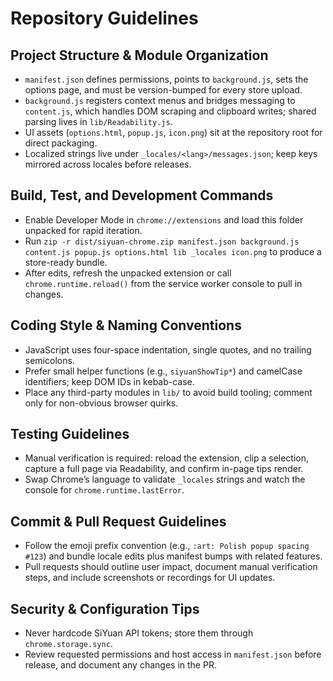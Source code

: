 # Repository Guidelines

## Project Structure & Module Organization
- `manifest.json` defines permissions, points to `background.js`, sets the options page, and must be version-bumped for every store upload.
- `background.js` registers context menus and bridges messaging to `content.js`, which handles DOM scraping and clipboard writes; shared parsing lives in `lib/Readability.js`.
- UI assets (`options.html`, `popup.js`, `icon.png`) sit at the repository root for direct packaging.
- Localized strings live under `_locales/<lang>/messages.json`; keep keys mirrored across locales before releases.

## Build, Test, and Development Commands
- Enable Developer Mode in `chrome://extensions` and load this folder unpacked for rapid iteration.
- Run `zip -r dist/siyuan-chrome.zip manifest.json background.js content.js popup.js options.html lib _locales icon.png` to produce a store-ready bundle.
- After edits, refresh the unpacked extension or call `chrome.runtime.reload()` from the service worker console to pull in changes.

## Coding Style & Naming Conventions
- JavaScript uses four-space indentation, single quotes, and no trailing semicolons.
- Prefer small helper functions (e.g., `siyuanShowTip*`) and camelCase identifiers; keep DOM IDs in kebab-case.
- Place any third-party modules in `lib/` to avoid build tooling; comment only for non-obvious browser quirks.

## Testing Guidelines
- Manual verification is required: reload the extension, clip a selection, capture a full page via Readability, and confirm in-page tips render.
- Swap Chrome’s language to validate `_locales` strings and watch the console for `chrome.runtime.lastError`.

## Commit & Pull Request Guidelines
- Follow the emoji prefix convention (e.g., `:art: Polish popup spacing #123`) and bundle locale edits plus manifest bumps with related features.
- Pull requests should outline user impact, document manual verification steps, and include screenshots or recordings for UI updates.

## Security & Configuration Tips
- Never hardcode SiYuan API tokens; store them through `chrome.storage.sync`.
- Review requested permissions and host access in `manifest.json` before release, and document any changes in the PR.
